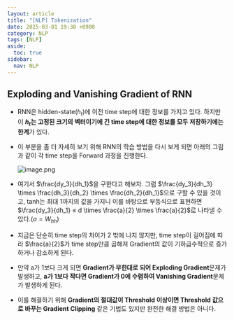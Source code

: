 ```yaml
---
layout: article
title: "[NLP] Tokenization"
date: 2025-03-01 19:38 +0900
category: NLP
tags: [NLP]
aside:
  toc: true
sidebar:
  nav: NLP
---
```

## Exploding and Vanishing Gradient of RNN

- RNN은 hidden-state($h_t$)에 이전 time step에 대한 정보를 가지고 있다. 하지만 이 **$h_t$는 고정된 크기의 벡터이기에 긴 time step에 대한 정보를 모두 저장하기에는 한계**가 있다.
- 이 부분을 좀 더 자세히 보기 위해 RNN의 학습 방법을 다시 보게 되면 아래의 그림과 같이 각 time step을 Forward 과정을 진행한다.
    
    ![image.png](attachment:abed4796-8214-4097-9c98-437ec9d10d31:image.png)
    
- 여기서 $\frac{dy_3}{dh_1}$을 구한다고 해보자. 그럼 $\frac{dy_3}{dh_3} \times \frac{dh_3}{dh_2} \times \frac{dh_2}{dh_1}$으로 구할 수 있을 것이고, tanh는 최대 1까지의 값을 가지니 이를 바탕으로 부등식으로 표현하면 $\frac{dy_3}{dh_1} ≤ d \times \frac{a}{2} \times \frac{a}{2}$로 나타낼 수 있다.($a = W_{hh}$)
- 지금은 단순히 time step의 차이가 2 밖에 나지 않지만, time step이 길어짐에 따라 $\frac{a}{2}$가 time step만큼 곱해져 Gradient의 값이 기하급수적으로 증가하거나 감소하게 된다.
- 만약 a가 1보다 크게 되면 **Gradient가 무한대로 되어 Exploding Gradient**문제가 발생하고, **a가 1보다 작다면 Gradient가 0에 수렴하여 Vanishing Gradient**문제가 발생하게 된다.
- 이를 해결하기 위해 **Gradient의 절대값이 Threshold 이상이면 Threshold 값으로 바꾸는 Gradient Clipping** 같은 기법도 있지만 완전한 해결 방법은 아니다.